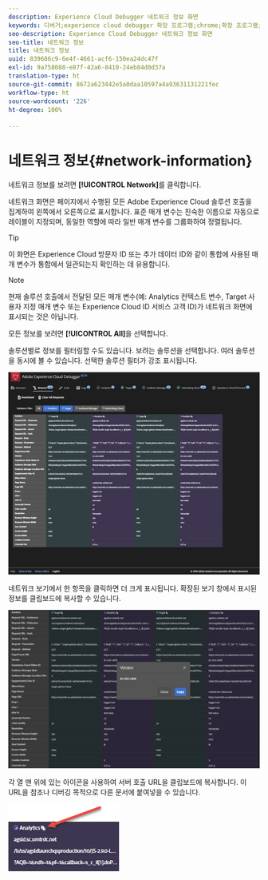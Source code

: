 ```yaml
---
description: Experience Cloud Debugger 네트워크 정보 화면
keywords: 디버거;experience cloud debugger 확장 프로그램;chrome;확장 프로그램;네트워크;정보
seo-description: Experience Cloud Debugger 네트워크 정보 화면
seo-title: 네트워크 정보
title: 네트워크 정보
uuid: 839686c9-6e4f-4661-acf6-150ea24dc47f
exl-id: 9a758088-e87f-42a6-8410-24eb84d0d37a
translation-type: ht
source-git-commit: 8672a623442e5a0daa10597a4a93631131221fec
workflow-type: ht
source-wordcount: '226'
ht-degree: 100%

---
```


# 네트워크 정보{#network-information}

네트워크 정보를 보려면 **[!UICONTROL Network]**&#x200B;를 클릭합니다.

네트워크 화면은 페이지에서 수행된 모든 Adobe Experience Cloud 솔루션 호출을 집계하여 왼쪽에서 오른쪽으로 표시합니다. 표준 매개 변수는 친숙한 이름으로 자동으로 레이블이 지정되며, 동일한 역할에 따라 일반 매개 변수를 그룹화하여 정렬됩니다.

>[!TIP]
>
>이 화면은 Experience Cloud 방문자 ID 또는 추가 데이터 ID와 같이 통합에 사용된 매개 변수가 통합에서 일관되는지 확인하는 데 유용합니다.

>[!NOTE]
>
>현재 솔루션 호출에서 전달된 모든 매개 변수(예: Analytics 컨텍스트 변수, Target 사용자 지정 매개 변수 또는 Experience Cloud ID 서비스 고객 ID)가 네트워크 화면에 표시되는 것은 아닙니다.

모든 정보를 보려면 **[!UICONTROL All]**&#x200B;을 선택합니다.

솔루션별로 정보를 필터링할 수도 있습니다. 보려는 솔루션을 선택합니다. 여러 솔루션을 동시에 볼 수 있습니다. 선택한 솔루션 필터가 강조 표시됩니다.

![](assets/network.jpg)

네트워크 보기에서 한 항목을 클릭하면 더 크게 표시됩니다. 확장된 보기 창에서 표시된 정보를 클립보드에 복사할 수 있습니다.

![](assets/network-jsversion.jpg)

각 열 맨 위에 있는 아이콘을 사용하여 서버 호출 URL을 클립보드에 복사합니다. 이 URL을 참조나 디버깅 목적으로 다른 문서에 붙여넣을 수 있습니다.

![](assets/copy.jpg)
